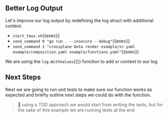 ## Better Log Output

Let's improve our log output by redefining the log struct with additional
context.

- `start_tmux.sh`{{exec}}
- `send_command 0 "go run . --insecure --debug"`{{exec}}
- `send_command 1 "crossplane beta render example/xr.yaml example/composition.yaml example/functions.yaml"`{{exec}}

We are using the `log.WithValues`{{}} function to add _xr_ context to our log.


## Next Steps

Next we are going to run unit tests to make sure our function works as
expected and briefly outline next steps we could do with the function.

>  using a _TDD_ approach we would start from writing the tests, but for the
> sake of this example we are running tests at the end
